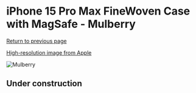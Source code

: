 # iPhone 15 Pro Max FineWoven Case with MagSafe - Mulberry

[Return to previous page](/iphone_15)

[High-resolution image from Apple](https://store.storeimages.cdn-apple.com/8756/as-images.apple.com/is/MT4X3?wid=4500&hei=4500&fmt=png)

<div style="width: 512px"><img src="/almost_uncompressed/MT4X3.webp" alt="Mulberry"></div>

## Under construction
